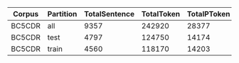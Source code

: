 | Corpus   | Partition   |   TotalSentence |   TotalToken |   TotalPToken |   PercentPToken |   AvgSentenceLength |   AvgNumberPTokenPerSentence |   SentWithPToken |   SentWith2PToken |   PercentDisease |   PercentChemical |
|----------|-------------|-----------------|--------------|---------------|-----------------|---------------------|------------------------------|------------------|-------------------|------------------|-------------------|
| BC5CDR   | all         |            9357 |       242920 |         28377 |        0.116816 |             25.9613 |                      3.0327  |         0.83157  |          0.654804 |         0.502555 |          0.497445 |
| BC5CDR   | test        |            4797 |       124750 |         14174 |        0.113619 |             26.0058 |                      2.95476 |         0.828434 |          0.654367 |         0.505221 |          0.494779 |
| BC5CDR   | train       |            4560 |       118170 |         14203 |        0.120191 |             25.9145 |                      3.11469 |         0.834868 |          0.655263 |         0.500106 |          0.499894 |